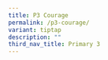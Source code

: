 ```yaml
---
title: P3 Courage
permalink: /p3-courage/
variant: tiptap
description: ""
third_nav_title: Primary 3
---
```


